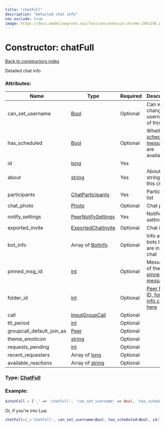 ```yaml
---
title: "chatFull"
description: "Detailed chat info"
nav_exclude: true
image: https://docs.madelineproto.xyz/favicons/android-chrome-256x256.png
---
```

# Constructor: chatFull  
[Back to constructors index](index.md)



Detailed chat info

### Attributes:

| Name     |    Type       | Required | Description |
|----------|---------------|----------|-------------|
|can\_set\_username|[Bool](../types/Bool.md) | Optional|Can we change the username of this chat|
|has\_scheduled|[Bool](../types/Bool.md) | Optional|Whether [scheduled messages](https://core.telegram.org/api/scheduled-messages) are available|
|id|[long](../types/long.md) | Yes|
|about|[string](../types/string.md) | Yes|About string for this chat|
|participants|[ChatParticipants](../types/ChatParticipants.md) | Yes|Participant list|
|chat\_photo|[Photo](../types/Photo.md) | Optional|Chat photo|
|notify\_settings|[PeerNotifySettings](../types/PeerNotifySettings.md) | Yes|Notification settings|
|exported\_invite|[ExportedChatInvite](../types/ExportedChatInvite.md) | Optional|Chat invite|
|bot\_info|Array of [BotInfo](../types/BotInfo.md) | Optional|Info about bots that are in this chat|
|pinned\_msg\_id|[int](../types/int.md) | Optional|Message ID of the last [pinned message](https://core.telegram.org/api/pin)|
|folder\_id|[int](../types/int.md) | Optional|[Peer folder ID, for more info click here](https://core.telegram.org/api/folders#peer-folders)|
|call|[InputGroupCall](../types/InputGroupCall.md) | Optional|
|ttl\_period|[int](../types/int.md) | Optional|
|groupcall\_default\_join\_as|[Peer](../types/Peer.md) | Optional|
|theme\_emoticon|[string](../types/string.md) | Optional|
|requests\_pending|[int](../types/int.md) | Optional|
|recent\_requesters|Array of [long](../types/long.md) | Optional|
|available\_reactions|Array of [string](../types/string.md) | Optional|



### Type: [ChatFull](../types/ChatFull.md)


### Example:

```php
$chatFull = ['_' => 'chatFull', 'can_set_username' => Bool, 'has_scheduled' => Bool, 'id' => long, 'about' => 'string', 'participants' => ChatParticipants, 'chat_photo' => Photo, 'notify_settings' => PeerNotifySettings, 'exported_invite' => ExportedChatInvite, 'bot_info' => [BotInfo, BotInfo], 'pinned_msg_id' => int, 'folder_id' => int, 'call' => InputGroupCall, 'ttl_period' => int, 'groupcall_default_join_as' => Peer, 'theme_emoticon' => 'string', 'requests_pending' => int, 'recent_requesters' => [long, long], 'available_reactions' => ['string', 'string']];
```  


Or, if you're into Lua:

```lua
chatFull={_='chatFull', can_set_username=Bool, has_scheduled=Bool, id=long, about='string', participants=ChatParticipants, chat_photo=Photo, notify_settings=PeerNotifySettings, exported_invite=ExportedChatInvite, bot_info={BotInfo}, pinned_msg_id=int, folder_id=int, call=InputGroupCall, ttl_period=int, groupcall_default_join_as=Peer, theme_emoticon='string', requests_pending=int, recent_requesters={long}, available_reactions={'string'}}

```


